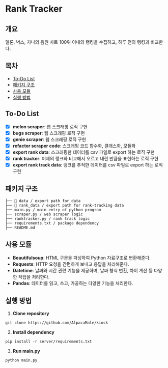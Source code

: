 # Rank Tracker

## 개요

멜론, 벅스, 지니의 음원 차트 100위 이내의 랭킹을 수집하고, 하루 전의 랭킹과 비교한다.

## 목차

- [To-Do List](#to-do-list)
- [패키지 구조](#패키지-구조)
- [사용 모듈](#사용-모듈)
- [실행 방법](#실행-방법)

## To-Do List

- [x] **melon scraper**: 웹 스크래핑 로직 구현
- [x] **bugs scraper**: 웹 스크래핑 로직 구현
- [x] **genie scraper**: 웹 스크래핑 로직 구현
- [x] **refactor scraper code**: 스크래핑 코드 함수화, 클래스화, 모듈화
- [x] **export rank data**: 스크래핑한 데이터를 csv 파일로 export 하는 로직 구현
- [x] **rank tracker**: 어제의 랭크와 비교해서 오르고 내린 만큼을 표현하는 로직 구현
- [x] **export rank track data**: 랭크를 추적한 데이터를 csv 파일로 export 하는 로직 구현

## 패키지 구조

```
├── 📁 data / export path for data
├── 📁 rank_data / export path for rank-tracking data
├── main.py / main entry of python program
├── scraper.py / web scraper logic
├── ranktracker.py / rank track logic
├── requirements.txt / package dependency
├── README.md
```

## 사용 모듈

- **Beautifulsoup**: HTML 구문을 파싱하여 Python 자료구조로 변환해준다.
- **Requests**: HTTP 요청을 간편하게 보내고 응답을 처리해준다.
- **Datetime**: 날짜와 시간 관련 기능을 제공하며, 날짜 형식 변환, 차이 계산 등 다양한 작업을 처리한다.
- **Pandas**: 데이터를 읽고, 쓰고, 가공하는 다양한 기능을 처리한다.

## 실행 방법

1. **Clone repository**

```
git clone https://github.com/AlpacaMale/kiosk
```

2. **Install dependency**

```
pip install -r server/requirements.txt
```

3. **Run main.py**

```
python main.py
```
